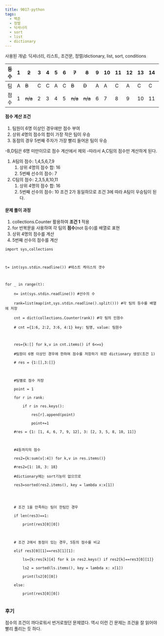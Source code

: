 ```yaml
---
title: 9017-python
tags:
  - 백준
  - 정렬
  - 딕셔너리
  - sort
  - list
  - dictionary
---
```



사용된 개념: 딕셔너리, 리스트, 조건문, 정렬/dictionary, list, sort, conditions

| 등수  | 1   | ~~2~~   | 3   | 4   | 5   | 6   | ~~7~~   | ~~8~~   | 9   | 10  | 11  | 12  | 13  | 14  | 15  |
| --- | --- | --- | --- | --- | --- | --- | --- | --- | --- | --- | --- | --- | --- | --- | --- |
| 팀   | A   | ~~B~~   | C   | C   | A   | C   | ~~B~~   | ~~D~~   | A   | A   | C   | A   | C   | C   | A   |
| 점수  | 1   | ~~n/a~~ | 2   | 3   | 4   | 5   | ~~n/a~~ | ~~n/a~~ | 6   | 7   | 8   | 9   | 10  | 11  | 12  |

#### 점수 계산 조건
1. 팀원이 6명 이상인 경우에만 점수 부여
2. 상위 4명의 점수의 합이 가장 작은 팀이 우승
3. 동점의 경우 5번째 주자가 가장 빨리 들어온 팀이 우승


-B,D팀은 6명 미만이므로 점수 계산에서 제외
-따라서 A,C팀의 점수만 계산하게 된다.
1. A팀의 점수: 1,4,5,6,7,9
	1. 상위 4명의 점수 합: 16
	2. 5번째 선수의 점수: 7
2. C팀의 점수: 2,3,5,8,10,11
	1. 상위 4명의 점수 합: 16
	2. 5번째 선수의 점수: 10
조건 2가 동일하므로 조건 3에 따라 A팀이 우승팀이 된다.

#### 문제 풀이 과정
1. collections.Counter 활용하여 **조건 1** 적용
2. for 반복문을 사용하여 각 팀의 **점수**(not 등수)를 배열로 표현
3. 상위 4명의 점수를 계산
4. 5번째 선수의 점수를 계산

```
import sys,collections

  

t= int(sys.stdin.readline()) #테스트 케이스의 갯수

  

for _ in range(t):

    n= int(sys.stdin.readline()) #선수의 수

    rank=list(map(int,sys.stdin.readline().split())) #각 팀의 등수를 배열에 저장

    cnt = dict(collections.Counter(rank)) #각 팀의 인원수

    # cnt ={1:6, 2:2, 3:6, 4:1} key: 팀명, value: 팀원수

  

    res={k:[] for k,v in cnt.items() if 6<=v}

    #팀원이 6명 이상인 경우에 한하여 점수를 저장하기 위한 dictionary 생성(조건 1)

    # res = {1:[],3:[]}

  

    #팀별로 점수 저장

    point = 1

    for r in rank:

        if r in res.keys():

            res[r].append(point)

            point+=1

    #res = {1: [1, 4, 6, 7, 9, 12], 3: [2, 3, 5, 8, 10, 11]}  

  

    #4등까지의 점수

    res2={k:sum(v[:4]) for k,v in res.items()}

    #res2={1: 18, 3: 18}

    #dictionary에는 sort기능이 없으므로

    res3=sorted(res2.items(), key = lambda x:x[1])

  
  

    # 조건 1을 만족하는 팀이 한팀인 경우

    if len(res3)==1:

        print(res3[0][0])

  

    # 조건 2에서 동점이 있는 경우, 5등의 점수를 비교

    elif res3[0][1]==res3[1][1]:

        ls={k:res[k][4] for k in res2.keys() if res2[k]==res3[0][1]}

        ls2 = sorted(ls.items(), key = lambda x: x[1])

        print(ls2[0][0])

    else:

        print(res3[0][0])


```

### 후기
점수의 조건이 까다로워서 번거로웠던 문제였다.
역시 이런 긴 문제는 조건을 잘 읽어야 빨리 풀리는 듯 하다.